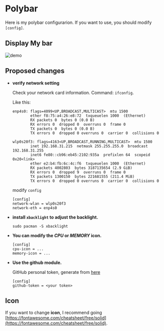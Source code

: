# Polybar

Here is my polybar configurarion. If you want to use, you should modify `[config]`.

## Display My bar

![demo](https://img-blog.csdnimg.cn/20200608150728193.png)

## Proposed changes

- **verify network setting**

  Check your network card information. Command: `ifconfig`.

  Like this:

  ```
  enp4s0: flags=4099<UP,BROADCAST,MULTICAST>  mtu 1500
          ether f8:75:a4:26:e8:72  txqueuelen 1000  (Ethernet)
          RX packets 0  bytes 0 (0.0 B)
          RX errors 0  dropped 0  overruns 0  frame 0
          TX packets 0  bytes 0 (0.0 B)
          TX errors 0  dropped 0 overruns 0  carrier 0  collisions 0

  wlp0s20f3: flags=4163<UP,BROADCAST,RUNNING,MULTICAST>  mtu 1500
          inet 192.168.31.215  netmask 255.255.255.0  broadcast 192.168.31.255
          inet6 fe80::cb96:eb45:2102:935a  prefixlen 64  scopeid 0x20<link>
          ether e2:b4:fb:6c:4c:f6  txqueuelen 1000  (Ethernet)
          RX packets 4002803  bytes 3187135654 (2.9 GiB)
          RX errors 0  dropped 9  overruns 0  frame 0
          TX packets 1300150  bytes 221681555 (211.4 MiB)
          TX errors 0  dropped 0 overruns 0  carrier 0  collisions 0
  ```

  modify `config`

  ```dosini
  [config]
  network-wlan = wlp0s20f3
  network-eth = enp4s0
  ```

- **install `xbacklight` to adjust the backlight.**

  ```shell
  sudo pacman -S xbacklight
  ```

- **You can modify the _CPU_ or _MEMORY_ icon.**

  ```dosini
  [config]
  cpu-icon = ...
  memory-icon = ...
  ```

- **Use the github module.**

  GitHub personal token, generate from [here](https://github.com/settings/tokens/new?scopes=notifications&description=Notifier+for+Polybar)

  ```dosini
  [config]
  github-token = <your token>
  ```

## Icon

If you want to change **icon**, I recommend going [https://fontawesome.com/cheatsheet/free/solid](https://fontawesome.com/cheatsheet/free/solid).

```

```
